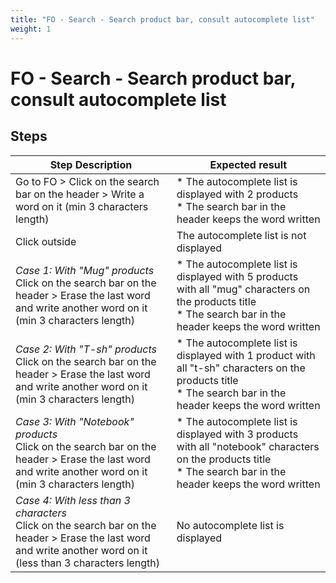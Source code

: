 ```yaml
---
title: "FO - Search - Search product bar, consult autocomplete list"
weight: 1
---
```


# FO - Search - Search product bar, consult autocomplete list
## Steps
| Step Description | Expected result |
| ----- | ----- |
| Go to FO > Click on the search bar on the header > Write a word on it (min 3 characters length) | * The autocomplete list is displayed with 2 products<br> * The search bar in the header keeps the word written |
| Click outside | The autocomplete list is not displayed |
| *Case 1: With "Mug" products*<br>Click on the search bar on the header > Erase the last word and write another word on it (min 3 characters length) | * The autocomplete list is displayed with 5 products with all "mug" characters on the products title<br> * The search bar in the header keeps the word written |
| *Case 2: With "T-sh" products*<br>Click on the search bar on the header > Erase the last word and write another word on it (min 3 characters length) | * The autocomplete list is displayed with 1 product with all "t-sh" characters on the products title<br> * The search bar in the header keeps the word written |
| *Case 3: With "Notebook" products*<br>Click on the search bar on the header > Erase the last word and write another word on it (min 3 characters length) | * The autocomplete list is displayed with 3 products with all "notebook" characters on the products title<br> * The search bar in the header keeps the word written |
| *Case 4: With less than 3 characters*<br>Click on the search bar on the header > Erase the last word and write another word on it (less than 3 characters length) | No autocomplete list is displayed |
